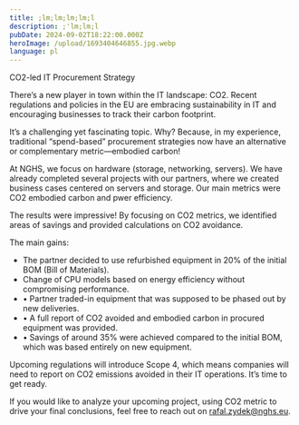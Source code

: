 ```yaml
---
title: ;lm;lm;lm;lm;l
description: ;'lm;lm;l
pubDate: 2024-09-02T18:22:00.000Z
heroImage: /upload/1693404646855.jpg.webp
language: pl
---
```

CO2-led IT Procurement Strategy

There’s a new player in town within the IT landscape: CO2. Recent regulations and policies in the EU are embracing sustainability in IT and encouraging businesses to track their carbon footprint.

It’s a challenging yet fascinating topic. Why? Because, in my experience, traditional “spend-based” procurement strategies now have an alternative or complementary metric—embodied carbon!

At NGHS, we focus on hardware (storage, networking, servers). We have already completed several projects with our partners, where we created business cases centered on servers and storage. Our main metrics were CO2 embodied carbon and pwer efficiency.

The results were impressive! By focusing on CO2 metrics, we identified areas of savings and provided calculations on CO2 avoidance. 

The main gains:

* The partner decided to use refurbished equipment in 20% of the initial BOM (Bill of Materials).
* Change of CPU models based on energy efficiency without compromising performance.
* •	Partner traded-in equipment that was supposed to be phased out by new deliveries.
* •	A full report of CO2 avoided and embodied carbon in procured equipment was provided.
* •	Savings of around 35% were achieved compared to the initial BOM, which was based entirely on new equipment.

Upcoming regulations will introduce Scope 4, which means companies will need to report on CO2 emissions avoided in their IT operations. It’s time to get ready.

If you would like to analyze your upcoming project, using CO2 metric to drive your final conclusions, feel free to reach out on rafal.zydek@nghs.eu.
